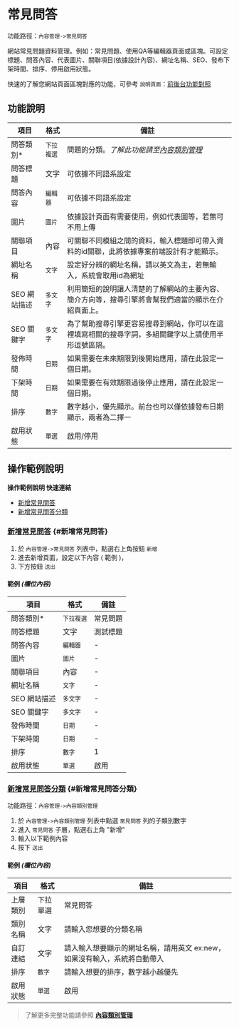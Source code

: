 # 常見問答

功能路徑：`內容管理->常見問答`

網站常見問題資料管理。例如：常見問題、使用QA等編輯器頁面或區塊。可設定標題、問答內容、代表圖片、關聯項目(依據設計內容)、網址名稱、SEO、發布下架時間、排序、停用啟用狀態。

快速的了解您網站頁面區塊對應的功能，可參考 `說明頁面`：[前後台功能對照](/guide/mapping)

## 功能說明

| 項目 | 格式 | 備註 |
| --- | --- | --- |
| 問答類別* | `下拉複選` | 問題的分類。_了解此功能請至[內容類別管理](/guide/article-category)_ |
| 問答標題 | 文字 | 可依據不同語系設定 |
| 問答內容 | `編輯器` | 可依據不同語系設定 |
| 圖片 | `圖片` | 依據設計頁面有需要使用，例如代表圖等，若無可不用上傳 |
| 關聯項目 | 內容 | 可關聯不同模組之間的資料，輸入標題即可帶入資料的id關聯，此將依據專案前端設計有才能顯示。 |
| 網址名稱 | `文字` | 設定好分辨的網址名稱，請以英文為主，若無輸入，系統會取用id為網址 |
| SEO 網站描述 | `多文字` | 利用簡短的說明讓人清楚的了解網站的主要內容、簡介方向等，搜尋引擎將會幫我們適當的顯示在介紹頁面上。 |
| SEO 關鍵字 | `多文字` | 為了幫助搜尋引擎更容易搜尋到網站，你可以在這裡填寫相關的搜尋字詞，多組關鍵字以上請使用半形逗號區隔。 |
| 發佈時間 | `日期` | 如果需要在未來期限到後開始應用，請在此設定一個日期。 |
| 下架時間 | `日期` | 如果需要在有效期限過後停止應用，請在此設定一個日期。 |
| 排序 | `數字` | 數字越小，優先顯示。前台也可以僅依據發布日期顯示，兩者為二擇一 |
| 啟用狀態 | `單選` | 啟用/停用 |

## 操作範例說明

**操作範例說明 快速連結**

* [新增常見問答](/guide/article-faq#新增常見問答)
* [新增常見問答分類](/guide/article-faq#新增常見問答分類)

### [新增常見問答](/guide/article-faq#新增常見問答) {#新增常見問答}

1. 於 `內容管理->常見問答` 列表中，點選右上角按鈕 `新增`
2. 進去新增頁面，設定以下內容 ( 範例 )，
3. 下方按鈕 `送出`

#### 範例 _(欄位內容)_

| 項目 | 格式 | 備註 |
| --- | --- | --- |
| 問答類別* | `下拉複選` | 常見問題 |
| 問答標題 | 文字 | 測試標題 |
| 問答內容 | `編輯器` | - |
| 圖片 | `圖片` | - |
| 關聯項目 | 內容 | - |
| 網址名稱 | `文字` | - |
| SEO 網站描述 | `多文字` | - |
| SEO 關鍵字 | `多文字` | - |
| 發佈時間 | `日期` | - |
| 下架時間 | `日期` | - |
| 排序 | `數字` | 1 |
| 啟用狀態 | `單選` | 啟用 |


### [新增常見問答分類](/guide/article-faq#新增常見問答分類) {#新增常見問答分類}

功能路徑：`內容管理->內容類別管理`

1. 於 `內容管理->內容類別管理` 列表中點選 `常見問答` 列的子類別數字
2. 進入 `常見問答` 子層，點選右上角 "新增"
3. 輸入以下範例內容
4. 按下 `送出`

#### 範例 _(欄位內容)_

| 項目 | 格式 | 備註 |
| --- | --- | --- |
|上層類別 | 下拉單選 | 常見問答 |
|類別名稱 | 文字 | 請輸入您想要的分類名稱 |
|自訂連結 | 文字 | 請入輸入想要顯示的網址名稱，請用英文 ex:new，如果沒有輸入，系統將自動帶入 |
|排序 | `數字` | 請輸入想要的排序，數字越小越優先 |
|啟用狀態 | `單選` | 啟用 |


> 了解更多完整功能請參照 **[內容類別管理](/guide/article-category)**
